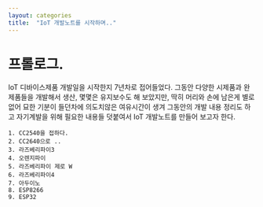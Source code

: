 ```yaml
---
layout: categories
title:  "IoT 개발노트를 시작하며.."
---
```


# 프롤로그.

IoT 디바이스제품 개발일을 시작한지 7년차로 접어들었다.
그동안 다양한 시제품과 완제품들을 개발해서 생산, 몇몇은 유지보수도 해 보았지만,
딱히 머리와 손에 남은게 별로 없어 묘한 기분이 들던차에 의도치않은 여유시간이 생겨
그동안의 개발 내용 정리도 하고 자기계발을 위해 필요한 내용들 덧붙여서 IoT 개발노트를
만들어 보고자 한다. 

	1. CC2540을 접하다.
	2. CC2640으로 ..
	3. 라즈베리파이3
	4. 오렌지파이
	5. 라즈베리파이 제로 W
	6. 라즈베리파이4
	7. 아두이노
	8. ESP8266
	9. ESP32
